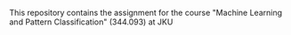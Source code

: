 This repository contains the assignment for the course "Machine Learning and Pattern Classification" (344.093) at JKU

